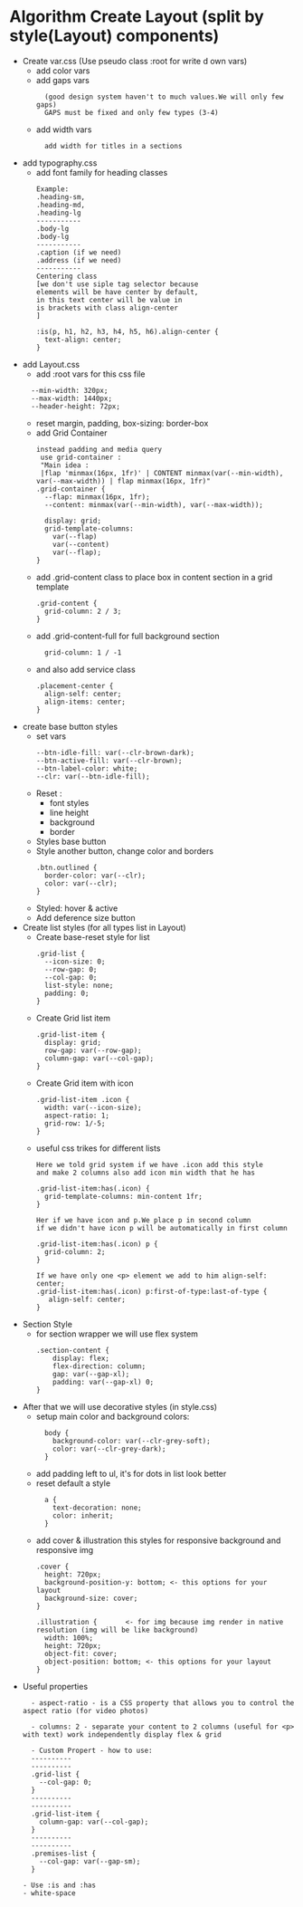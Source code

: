 # Algorithm Create Layout (split by style(Layout) components)
  - Create var.css (Use pseudo class :root for write d own vars)
    - add color vars
    - add gaps vars 
      ```
        (good design system haven't to much values.We will only few gaps)
        GAPS must be fixed and only few types (3-4)
      ```
    - add width vars
      ```
        add width for titles in a sections
      ```
  - add typography.css
    - add font family for heading classes
      ```
      Example:
      .heading-sm,
      .heading-md,
      .heading-lg
      -----------
      .body-lg
      .body-lg
      -----------
      .caption (if we need)
      .address (if we need)
      -----------
      Centering class 
      [we don't use siple tag selector because 
      elements will be have center by default,
      in this text center will be value in 
      is brackets with class align-center
      ]

      :is(p, h1, h2, h3, h4, h5, h6).align-center {
        text-align: center;
      } 
      ```
  - add Layout.css
    - add :root vars for this css file
    ```
      --min-width: 320px;
      --max-width: 1440px;
      --header-height: 72px;
    ```
    - reset margin, padding, box-sizing: border-box
    - add Grid Container
      ```
      instead padding and media query
       use grid-container : 
       "Main idea :
       |flap 'minmax(16px, 1fr)' | CONTENT minmax(var(--min-width), var(--max-width)) | flap minmax(16px, 1fr)"
      .grid-container {
        --flap: minmax(16px, 1fr);
        --content: minmax(var(--min-width), var(--max-width));

        display: grid;
        grid-template-columns:
          var(--flap)
          var(--content)
          var(--flap);
      }
      ```
    - add .grid-content class to place box in content section in a grid template
      ```
      .grid-content {
        grid-column: 2 / 3;
      }
      ```
    - add .grid-content-full for full background section
      ```
        grid-column: 1 / -1
      ```
    - and also add service class
      ```
      .placement-center {
        align-self: center;
        align-items: center;
      }
      ```
  - create base button styles
    - set vars
      ```
      --btn-idle-fill: var(--clr-brown-dark); 
      --btn-active-fill: var(--clr-brown);
      --btn-label-color: white;
      --clr: var(--btn-idle-fill);
      ```
    - Reset :
      - font styles
      - line height
      - background
      - border
    - Styles base button
    - Style another button, change color and borders
      ```
      .btn.outlined {
        border-color: var(--clr);
        color: var(--clr);
      }
      ``` 
    - Styled: hover & active
    - Add deference size button
  - Create list styles (for all types list in Layout)
    - Create base-reset style for list
      ```
      .grid-list {
        --icon-size: 0;
        --row-gap: 0;
        --col-gap: 0;
        list-style: none;
        padding: 0;
      }
      ```
    - Create Grid list item
      ```
      .grid-list-item {
        display: grid;
        row-gap: var(--row-gap);
        column-gap: var(--col-gap);
      }
      ```
    - Create Grid item with icon
      ```
      .grid-list-item .icon {
        width: var(--icon-size);
        aspect-ratio: 1;
        grid-row: 1/-5;
      }
      ```
    - useful css trikes for different lists
      ```
      Here we told grid system if we have .icon add this style
      and make 2 columns also add icon min width that he has

      .grid-list-item:has(.icon) {
        grid-template-columns: min-content 1fr;
      }

      Her if we have icon and p.We place p in second column
      if we didn't have icon p will be automatically in first column

      .grid-list-item:has(.icon) p {
        grid-column: 2;
      }

      If we have only one <p> element we add to him align-self: center;
      .grid-list-item:has(.icon) p:first-of-type:last-of-type {
         align-self: center;
      }
      ```
  - Section Style
    - for section wrapper we will use flex system
      ```
      .section-content {
          display: flex;
          flex-direction: column;
          gap: var(--gap-xl);
          padding: var(--gap-xl) 0;
      }
      ```
  - After that we will use decorative styles (in style.css)
    - setup main color and background colors:
      ```
        body {
          background-color: var(--clr-grey-soft);
          color: var(--clr-grey-dark);
        }
      ```
    - add padding left to ul, it's for dots in list look better
    - reset default a style
      ```
        a {
          text-decoration: none;
          color: inherit;
        }
      ```
    - add cover & illustration this styles for responsive background and responsive img
      ```
      .cover {
        height: 720px;
        background-position-y: bottom; <- this options for your layout
        background-size: cover;
      }

      .illustration {       <- for img because img render in native resolution (img will be like background)
        width: 100%;
        height: 720px;
        object-fit: cover;
        object-position: bottom; <- this options for your layout
      } 
      ```
  - Useful properties
    ```
      - aspect-ratio - is a CSS property that allows you to control the aspect ratio (for video photos)
      
      - columns: 2 - separate your content to 2 columns (useful for <p> with text) work independently display flex & grid

      - Custom Propert - how to use:
      ----------
      ----------
      .grid-list {
        --col-gap: 0;
      }
      ----------
      ----------
      .grid-list-item {
        column-gap: var(--col-gap);
      }
      ----------
      ----------
      .premises-list {
        --col-gap: var(--gap-sm);
      }

    - Use :is and :has
    - white-space
    ```